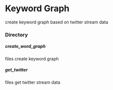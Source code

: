 # Keyword Graph
create keyword graph based on twitter stream data

### Directory
##### create_word_graph
files create keyword graph
##### get_twitter
files get twitter stream data
